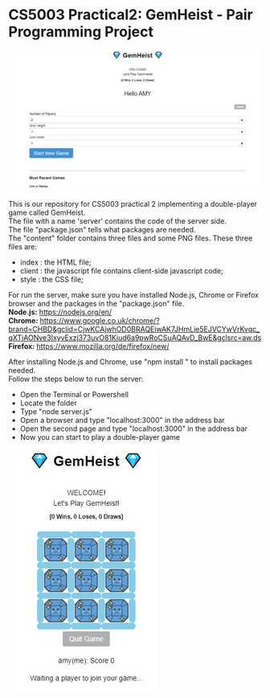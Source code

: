 # CS5003 Practical2: GemHeist - Pair Programming Project 

![Alt text](screenshots/overview.PNG "Overview")


This is our repository for CS5003 practical 2 implementing a double-player game called GemHeist.<br>
The file with a name 'server' contains the code of the server side.<br>
The file "package.json" tells what packages are needed.<br>
The "content" folder contains three files and some PNG files. These three files are:<br>
* index : the HTML file;
* client : the javascript file contains client-side javascript code;
* style : the CSS file;

For run the server, make sure you have installed Node.js, Chrome or Firefox browser and the packages in the "package.json" file.<br>
<b>Node.js:</b>
https://nodejs.org/en/ 
<br>
<b>Chrome:</b>
https://www.google.co.uk/chrome/?brand=CHBD&gclid=CjwKCAjwhOD0BRAQEiwAK7JHmLie5EJVCYwVrKvqc_qXTiAONve3IxyvExzj373uvO81Kiud6a9pwRoCSuAQAvD_BwE&gclsrc=aw.ds
<br>
<b>Firefox:</b>
https://www.mozilla.org/de/firefox/new/

After installing Node.js and Chrome, use "npm install <package name>" to install packages needed.<br>
Follow the steps below to run the server:<br>

* Open the Terminal or Powershell
* Locate the folder
* Type "node server.js"
* Open a browser and type "localhost:3000" in the address bar
* Open the second page and type "localhost:3000" in the address bar
* Now you can start to play a double-player game

![Alt text](screenshots/gameExample.PNG "Game Example")








